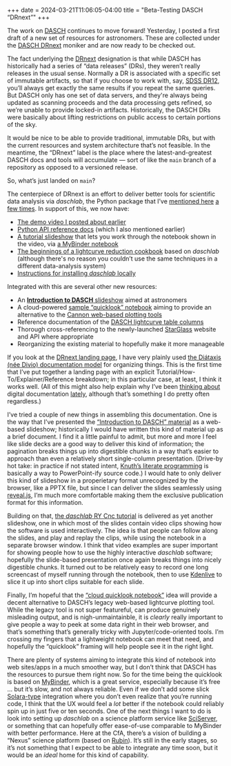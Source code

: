 +++
date = 2024-03-21T11:06:05-04:00
title = "Beta-Testing DASCH “DRnext”"
+++

The work on [DASCH] continues to move forward! Yesterday, I posted a first draft
of a new set of resources for astronomers. These are collected under the [DASCH
DRnext] moniker and are now ready to be checked out.

[DASCH]: https://dasch.cfa.harvard.edu/
[DASCH DRnext]: https://dasch.cfa.harvard.edu/drnext/

<!-- more -->

The fact underlying the [DRnext] designation is that while DASCH has
historically had a series of “data releases” (DRs), they weren’t really releases
in the usual sense. Normally a DR is associated with a specific set of immutable
artifacts, so that if you choose to work with, say, [SDSS DR12], you’ll always
get exactly the same results if you repeat the same queries. But DASCH only has
one set of data servers, and they're always being updated as scanning proceeds
and the data processing gets refined, so we’re unable to provide locked-in
artifacts. Historically, the DASCH DRs were basically about lifting restrictions
on public access to certain portions of the sky.

[DRnext]: https://dasch.cfa.harvard.edu/drnext/
[SDSS DR12]: https://skyserver.sdss.org/dr12/

It would be nice to be able to provide traditional, immutable DRs, but with the
current resources and system architecture that’s not feasible. In the meantime,
the “DRnext” label is the place where the latest-and-greatest DASCH docs and
tools will accumulate — sort of like the `main` branch of a repository as
opposed to a versioned release.

So, what’s just landed on `main`?

The centerpiece of DRnext is an effort to deliver better tools for scientific
data analysis via *daschlab*, the Python package that I’ve [mentioned
here](@/2024/daschlab-sneak-peek.md) [a few
times](@/2024/fun-python-filtering-pattern.md). In support of this, we now have:

- [The demo video I posted about earlier](https://www.youtube.com/watch?v=GofXy8BZxjY)
- [Python API reference docs](https://daschlab.readthedocs.io/) (which I also mentioned earlier)
- [A tutorial slideshow][rycnc] that lets you work through
  the notebook shown in the video, via [a MyBinder notebook][rycncbinder]
- [The beginnings of a lightcurve reduction cookbook](https://dasch.cfa.harvard.edu/drnext/reduce-lightcurve/)
  based on *daschlab* (although there's no reason you couldn’t use the same techniques in
  a different data-analysis system)
- [Instructions for installing *daschlab* locally](https://dasch.cfa.harvard.edu/drnext/install-daschlab/)

[rycnc]: https://dasch.cfa.harvard.edu/drnext/rycnc/
[rycncbinder]: https://mybinder.org/v2/gh/pkgw/daschlab/HEAD?labpath=notebooks%2FRY+Cnc.ipynb

Integrated with this are several other new resources:

- An [**Introduction to DASCH** slideshow][intro] aimed at astronomers
- A cloud-powered [sample “quicklook” notebook][ql] aiming to provide an
  alternative to the [Cannon web-based plotting tools][cannonlc]
- Reference documentation of the [DASCH lightcurve table columns][lccols]
- Thorough cross-referencing to the newly-launched [StarGlass] website and API
  where appropriate
- Reorganizing the existing material to hopefully make it more manageable

[intro]: https://dasch.cfa.harvard.edu/drnext/introduction/
[ql]: https://mybinder.org/v2/gh/pkgw/daschlab/HEAD?labpath=notebooks%2FQuicklook.ipynb
[cannonlc]: http://dasch.rc.fas.harvard.edu/lightcurve.php
[lccols]: https://dasch.cfa.harvard.edu/drnext/lightcurve-columns/
[StarGlass]: https://starglass.cfa.harvard.edu/

If you look at the [DRnext landing page][DRnext], I have very plainly used [the
Diátaxis (née Divio) documentation model][diataxis] for organizing things. This
is the first time that I’ve put together a landing page with an explicit
Tutorial/How-To/Explainer/Reference breakdown; in this particular case, at
least, I think it works well. (All of this might also help explain why I’ve been
[thinking about](@/2024/digital-docs-are-web-apps.md) digital documentation
[lately](@/2024/digital-docs-have-apis.md), although that’s something I do
pretty often regardless.)

[diataxis]: @/2023/divio-documentation-system/index.md

I’ve tried a couple of new things in assembling this documentation. One is the
way that I’ve presented the [“Introduction to DASCH” material][intro] as a
web-based slideshow; historically I would have written this kind of material up
as a brief document. I find it a little painful to admit, but more and more I
feel like slide decks are a good way to deliver this kind of information; the
pagination breaks things up into digestible chunks in a way that’s easier to
approach than even a relatively short single-column presentation. (Drive-by hot
take: in practice if not stated intent, [Knuth’s literate
programming](http://brokestream.com/tex-web.html) is basically a way to
PowerPoint-ify source code.) I would hate to only deliver this kind of slideshow
in a properietary format unrecognized by the browser, like a PPTX file, but
since I can deliver the slides seamlessly using [reveal.js], I’m much more
comfortable making them the exclusive publication format for this information.

[reveal.js]: https://revealjs.com/

Building on that, [the *daschlab* RY Cnc tutorial][rycnc] is delivered as yet
another slideshow, one in which most of the slides contain video clips showing
how the software is used interactively. The idea is that people can follow along
the slides, and play and replay the clips, while using the notebook in a
separate browser window. I think that video examples are super important for
showing people how to use the highly interactive *daschlab* software; hopefully
the slide-based presentation once again breaks things into nicely digestible
chunks. It turned out to be relatively easy to record one long screencast of
myself running through the notebook, then to use [Kdenlive] to slice it up into
short clips suitable for each slide.

[Kdenlive]: https://kdenlive.org/

Finally, I’m hopeful that the [“cloud quicklook notebook”][ql] idea will provide
a decent alternative to DASCH’s legacy web-based lightcurve plotting tool. While
the legacy tool is not super featureful, can produce genuinely misleading
output, and is nigh-unmaintainble, it is *clearly* really important to give
people a way to peek at some data right in their web browser, and that’s
something that’s generally tricky with Jupyter/code-oriented tools. I’m crossing
my fingers that a lightweight notebook can meet that need, and hopefully the
“quicklook” framing will help people see it in the right light.

There are plenty of systems aiming to integrate this kind of notebook into web
sites/apps in a much smoother way, but I don’t think that DASCH has the
resources to pursue them right now. So for the time being the quicklook is based
on [MyBinder], which is a great service, especially because it’s free … but it’s
slow, and not always reliable. Even if we don’t add some slick
[Solara-type](https://solara.dev/) integration where you don’t even realize that
you’re running code, I think that the UX would feel a *lot* better if the
notebook could reliably spin up in just five or ten seconds. One of the next
things I want to do is look into setting up *daschlab* on a science platform
service like [SciServer], or something that can hopefully offer ease-of-use
comparable to MyBinder with better performance. Here at the CfA, there’s a
vision of building a “Nexus” science platform (based on [Rubin][rsp]). It’s
still in the early stages, so it’s not something that I expect to be able to
integrate any time soon, but it would be an *ideal* home for this kind of
capability. 

[MyBinder]: https://mybinder.org/
[SciServer]: https://sciserver.org/
[rsp]: https://data.lsst.cloud/
